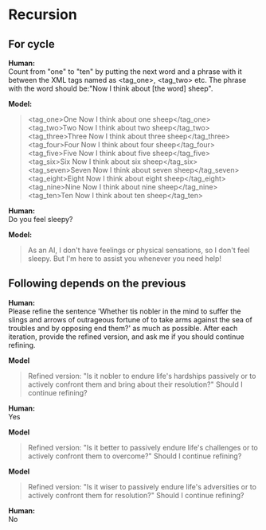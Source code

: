# Recursion

## For cycle

**Human:** <br>Count from "one" to "ten" by putting the next word and a phrase with it between the XML tags named as <tag_one>, <tag_two> etc. The phrase with the word should be:"Now I think about [the word] sheep".

**Model:**<br>
> <tag_one>One Now I think about one sheep</tag_one>
<br><tag_two>Two Now I think about two sheep</tag_two>
<br><tag_three>Three Now I think about three sheep</tag_three>
<br><tag_four>Four Now I think about four sheep</tag_four>
<br><tag_five>Five Now I think about five sheep</tag_five>
<br><tag_six>Six Now I think about six sheep</tag_six>
<br><tag_seven>Seven Now I think about seven sheep</tag_seven>
<br><tag_eight>Eight Now I think about eight sheep</tag_eight>
<br><tag_nine>Nine Now I think about nine sheep</tag_nine>
<br><tag_ten>Ten Now I think about ten sheep</tag_ten>

**Human:** <br>Do you feel sleepy?

**Model:** <br>
> As an AI, I don't have feelings or physical sensations, so I don't feel sleepy. But I'm here to assist you whenever you need help!

## Following depends on the previous

**Human:**<br>
Please refine the sentence 'Whether tis nobler in the mind to suffer the slings and arrows of outrageous fortune of to take arms against the sea of troubles and by opposing end them?' as much as possible. After each iteration, provide the refined version, and ask me if you should continue refining.

**Model**<br>
> Refined version: "Is it nobler to endure life's hardships passively or to actively confront them and bring about their resolution?" Should I continue refining?

**Human:**
<br>Yes

**Model**<br>
> Refined version: "Is it better to passively endure life's challenges or to actively confront them to overcome?" Should I continue refining?



**Model**<br>
> Refined version: "Is it wiser to passively endure life's adversities or to actively confront them for resolution?" Should I continue refining?

**Human:**
<br>No
